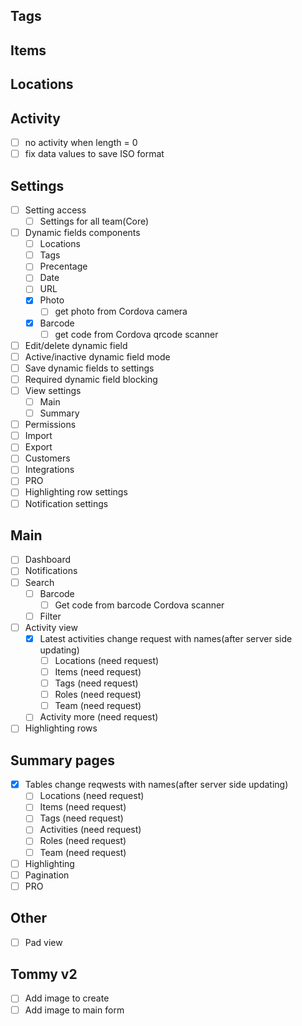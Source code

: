 ## Tags

## Items

## Locations

## Activity

- [ ] no activity when length = 0
- [ ] fix data values to save ISO format

## Settings

- [ ] Setting access
    - [ ] Settings for all team(Core)
- [ ] Dynamic fields components
    - [ ] Locations
    - [ ] Tags
    - [ ] Precentage
    - [ ] Date
    - [ ] URL
    - [x] Photo
        - [ ] get photo from Cordova camera
    - [x] Barcode
        - [ ] get code from Cordova qrcode scanner
- [ ] Edit/delete dynamic field
- [ ] Active/inactive dynamic field mode
- [ ] Save dynamic fields to settings
- [ ] Required dynamic field blocking
- [ ] View settings
    - [ ] Main
    - [ ] Summary
- [ ] Permissions
- [ ] Import
- [ ] Export
- [ ] Customers
- [ ] Integrations
- [ ] PRO
- [ ] Highlighting row settings
- [ ] Notification settings

## Main

- [ ] Dashboard
- [ ] Notifications
- [ ] Search
    - [ ] Barcode
        -[ ] Get code from barcode Cordova scanner
    - [ ] Filter
- [ ] Activity view
    - [x] Latest activities change request with names(after server side updating)
        - [ ] Locations (need request)
        - [ ] Items (need request)
        - [ ] Tags (need request)
        - [ ] Roles (need request)
        - [ ] Team (need request)
    - [ ] Activity more (need request)
- [ ] Highlighting rows

## Summary pages

- [x] Tables change reqwests with names(after server side updating)
    - [ ] Locations (need request)
    - [ ] Items (need request)
    - [ ] Tags (need request)
    - [ ] Activities (need request)
    - [ ] Roles (need request)
    - [ ] Team (need request)
- [ ] Highlighting
- [ ] Pagination
- [ ] PRO

## Other

- [ ] Pad view

## Tommy v2

- [ ] Add image to create
- [ ] Add image to main form